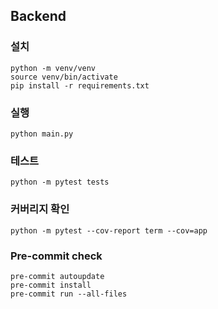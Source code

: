 ## Backend

### 설치

```
python -m venv/venv
source venv/bin/activate
pip install -r requirements.txt
```

### 실행

```
python main.py
```

### 테스트

```
python -m pytest tests
```

### 커버리지 확인

```
python -m pytest --cov-report term --cov=app
```

### Pre-commit check

```
pre-commit autoupdate
pre-commit install
pre-commit run --all-files
```
